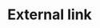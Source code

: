 ---
title: External link
tags: ["external", "link", "open", "new tab", "navigate", "website", "redirect"]
icon: external-link
svg: '<svg xmlns="http://www.w3.org/2000/svg" width="24" height="24" fill="none" viewBox="0 0 24 24" stroke-width="1.5" stroke-linecap="round" stroke-linejoin="round" stroke="currentColor"><path d="M21 3h-6.75M21 3v6.75M21 3l-8.25 8.25M9.4 3c-2.24 0-3.36 0-4.216.436a4 4 0 0 0-1.748 1.748C3 6.04 3 7.16 3 9.4v5.2c0 2.24 0 3.36.436 4.216a4 4 0 0 0 1.748 1.748C6.04 21 7.16 21 9.4 21h5.2c2.24 0 3.36 0 4.216-.436a4 4 0 0 0 1.748-1.748C21 17.96 21 16.84 21 14.6v-1.1"/></svg>'
---